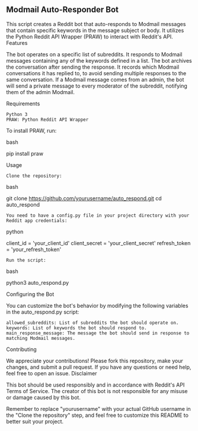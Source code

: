 
## Modmail Auto-Responder Bot

This script creates a Reddit bot that auto-responds to Modmail messages that contain specific keywords in the message subject or body. It utilizes the Python Reddit API Wrapper (PRAW) to interact with Reddit's API.
Features

The bot operates on a specific list of subreddits.
It responds to Modmail messages containing any of the keywords defined in a list.
The bot archives the conversation after sending the response.
It records which Modmail conversations it has replied to, to avoid sending multiple responses to the same conversation.
If a Modmail message comes from an admin, the bot will send a private message to every moderator of the subreddit, notifying them of the admin Modmail.

Requirements

    Python 3
    PRAW: Python Reddit API Wrapper

To install PRAW, run:

bash

pip install praw

Usage

    Clone the repository:

bash

git clone https://github.com/yourusername/auto_respond.git
cd auto_respond

    You need to have a config.py file in your project directory with your Reddit app credentials:

python

client_id = 'your_client_id'
client_secret = 'your_client_secret'
refresh_token = 'your_refresh_token'

    Run the script:

bash

python3 auto_respond.py

Configuring the Bot

You can customize the bot's behavior by modifying the following variables in the auto_respond.py script:

    allowed_subreddits: List of subreddits the bot should operate on.
    keywords: List of keywords the bot should respond to.
    main_response_message: The message the bot should send in response to matching Modmail messages.

Contributing

We appreciate your contributions! Please fork this repository, make your changes, and submit a pull request. If you have any questions or need help, feel free to open an issue.
Disclaimer

This bot should be used responsibly and in accordance with Reddit's API Terms of Service. The creator of this bot is not responsible for any misuse or damage caused by this bot.

Remember to replace "yourusername" with your actual GitHub username in the "Clone the repository" step, and feel free to customize this README to better suit your project.
